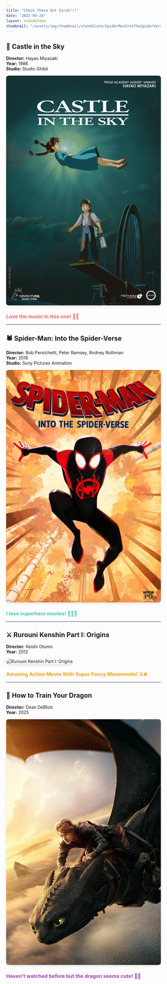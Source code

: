 ```yaml
---
title: "Check These Out Sarah!!!"
date: "2025-09-24"
layout: standalone
thumbnail: "/assets/img/thumbnail/standalone/SpiderManIntoTheSpiderVerse.jpg"
---
```



## 🏰 Castle in the Sky

**Director:** Hayao Miyazaki  
**Year:** 1986  
**Studio:** Studio Ghibli  

<img src="/assets/img/thumbnail/standalone/CastleInTheSky.jpg" style="max-width: 100%; height: auto; border-radius: 8px; box-shadow: 0 4px 8px rgba(0,0,0,0.1);" alt="Castle in the Sky">

<h3 style="color: #ff6b6b; font-weight: bold; text-shadow: 1px 1px 2px rgba(0,0,0,0.1);">Love the music in this one! 🎵✨</h3>

---

## 🕷️ Spider-Man: Into the Spider-Verse

**Director:** Bob Persichetti, Peter Ramsey, Rodney Rothman  
**Year:** 2018  
**Studio:** Sony Pictures Animation  

<img src="/assets/img/thumbnail/standalone/SpiderManIntoTheSpiderVerse.jpg" style="max-width: 100%; height: auto; border-radius: 8px; box-shadow: 0 4px 8px rgba(0,0,0,0.1);" alt="Spider-Man: Into the Spider-Verse">

<h3 style="color: #4ecdc4; font-weight: bold; text-shadow: 1px 1px 2px rgba(0,0,0,0.1);">I love superhero movies! 🦸‍♂️💥</h3>

---

## ⚔️ Rurouni Kenshin Part I: Origins

**Director:** Keishi Otomo  
**Year:** 2012  

<img src="/assets/img/thumbnail/standalone/RurouniKenshinOrigins.jpg" style="max-width: 100%; height: auto; border-radius: 8px; box-shadow: 0 4px 8px rgba(0,0,0,0.1);" alt="Rurouni Kenshin Part I: Origins">

<h3 style="color: #ffa726; font-weight: bold; text-shadow: 1px 1px 2px rgba(0,0,0,0.1);">Amazing Action Movie With Super Fancy Movements! ⚔️🔥</h3>

---

## 🐉 How to Train Your Dragon

**Director:** Dean DeBlois  
**Year:** 2025  

<img src="/assets/img/thumbnail/standalone/HowToTrainYourDragon.jpg" style="max-width: 100%; height: auto; border-radius: 8px; box-shadow: 0 4px 8px rgba(0,0,0,0.1);" alt="How to Train Your Dragon">

<h3 style="color: #ab47bc; font-weight: bold; text-shadow: 1px 1px 2px rgba(0,0,0,0.1);">Haven't watched before but the dragon seems cute! 🐲💕</h3>